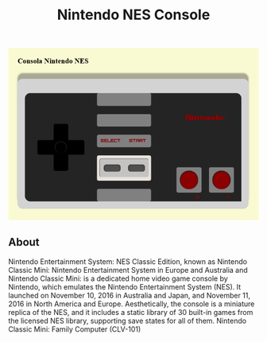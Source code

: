 <h1 align="center">
  <br>Nintendo NES Console
</h1>

<br>
<p align="center">
</p>

<img src="img/screenshot.png"></img>

## About

  
Nintendo Entertainment System: NES Classic Edition, known as Nintendo Classic Mini: Nintendo Entertainment System in Europe and Australia and Nintendo Classic Mini: is a dedicated home video game console by Nintendo, which emulates the Nintendo Entertainment System (NES). It launched on November 10, 2016 in Australia and Japan, and November 11, 2016 in North America and Europe. Aesthetically, the console is a miniature replica of the NES, and it includes a static library of 30 built-in games from the licensed NES library, supporting save states for all of them.
Nintendo Classic Mini: Family Computer (CLV-101) 

